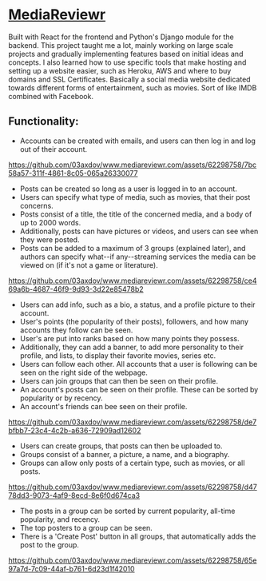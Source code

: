# <a href="https://www.mediareviewr.com/">MediaReviewr</a>

Built with React for the frontend and Python's Django module for the backend. This project taught me a lot, mainly working on large scale projects and gradually implementing features based on initial ideas and concepts. I also learned how to use specific tools that make hosting and setting up a website easier, such as Heroku, AWS and where to buy domains and SSL Certificates. Basically a social media website dedicated towards different forms of entertainment, such as movies. Sort of like IMDB combined with Facebook.

## Functionality:
  - Accounts can be created with emails, and users can then log in and log out of their account.
    
https://github.com/03axdov/www.mediareviewr.com/assets/62298758/7bc58a57-311f-4861-8c05-065a26330077

  - Posts can be created so long as a user is logged in to an account.
  - Users can specify what type of media, such as movies, that their post concerns.
  - Posts consist of a title, the title of the concerned media, and a body of up to 2000 words.
  - Additionally, posts can have pictures or videos, and users can see when they were posted.
  - Posts can be added to a maximum of 3 groups (explained later), and authors can specify what--if any--streaming services the media can be viewed on (if it's not a game or literature).

https://github.com/03axdov/www.mediareviewr.com/assets/62298758/ce469a6b-4687-46f9-9d93-3d22e85478b2

  - Users can add info, such as a bio, a status, and a profile picture to their account.
  - User's points (the popularity of their posts), followers, and how many accounts they follow can be seen.
  - User's are put into ranks based on how many points they possess.
  - Additionally, they can add a banner, to add more personality to their profile, and lists, to display their favorite movies, series etc.
  - Users can follow each other. All accounts that a user is following can be seen on the right side of the webpage.
  - Users can join groups that can then be seen on their profile.
  - An account's posts can be seen on their profile. These can be sorted by popularity or by recency.
  - An account's friends can bee seen on their profile.

https://github.com/03axdov/www.mediareviewr.com/assets/62298758/de7bfbb7-23c4-4c2b-a636-72909ad12602

  - Users can create groups, that posts can then be uploaded to.
  - Groups consist of a banner, a picture, a name, and a biography.
  - Groups can allow only posts of a certain type, such as movies, or all posts.

https://github.com/03axdov/www.mediareviewr.com/assets/62298758/d4778dd3-9073-4af9-8ecd-8e6f0d674ca3

  - The posts in a group can be sorted by current popularity, all-time popularity, and recency.
  - The top posters to a group can be seen.
  - There is a 'Create Post' button in all groups, that automatically adds the post to the group.

https://github.com/03axdov/www.mediareviewr.com/assets/62298758/65e97a7d-7c09-44af-b761-6d23d1f42010
